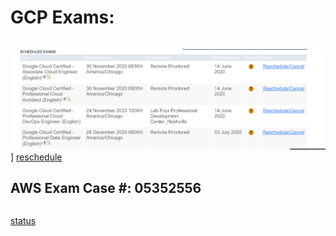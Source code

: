 # GCP Exams:
```
```
<img src="https://github.com/cgpeanut/gcp-engineer/blob/main/data/gcp-exams.png">]
[reschedule](https://www.webassessor.com/wa.do?page=defaultLogin)

## AWS Exam Case #: 05352556 
```
```
[status](https://wsr.pearsonvue.com/testtaker/registration/ExamRegistrationDetailPage/AWS?previousPage=previousToDashboard&clientCode=AWS&conversationId=2354921&regId=377495899)
```
```